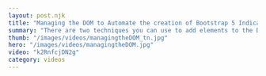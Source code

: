 ```yaml
---
layout: post.njk
title: "Managing the DOM to Automate the creation of Bootstrap 5 Indicators."
summary: "There are two techniques you can use to add elements to the DOM. You can create the elements from scratch and then add properties. This is part one of a short, two part series where I show you how to manage the DOM. In this example, I'm using Bootstrap 5 to automate the creation of indicators on one or more Carousels, but it's a tip that you should be comfortable with."
thumb: "/images/videos/managingtheDOM_tn.jpg"
hero: "/images/videos/managingtheDOM.jpg"
video: "k2RnfcjDN2g"
category: videos
---
```

